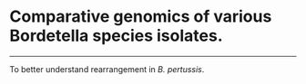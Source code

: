 # Comparative genomics of various Bordetella species isolates.
------
To better understand rearrangement in *B. pertussis*.

